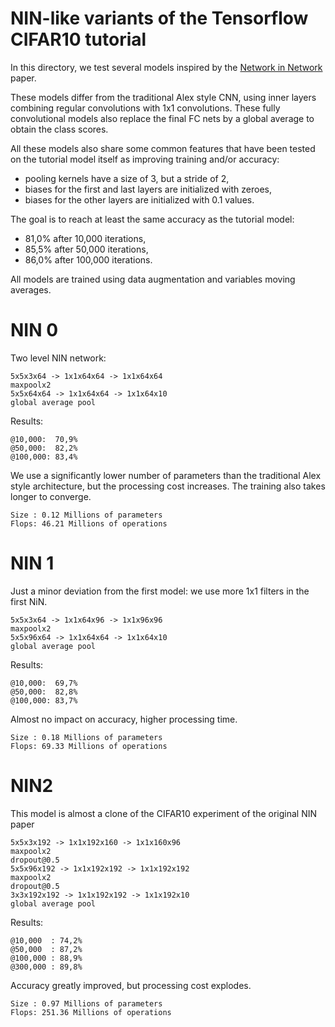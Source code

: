 # NIN-like variants of the Tensorflow CIFAR10 tutorial

In this directory, we test several models inspired by the [Network in
Network](https://arxiv.org/abs/1312.4400) paper.

These models differ from the traditional Alex style CNN, using inner layers
combining regular convolutions with 1x1 convolutions.
These fully convolutional models also replace the final FC nets by a global
average to obtain the class scores.

All these models also share some common features that have been tested on the
tutorial model itself as improving training and/or accuracy:

- pooling kernels have a size of 3, but a stride of 2,
- biases for the first and last layers are initialized with zeroes,
- biases for the other layers are initialized with 0.1 values.

The goal is to reach at least the same accuracy as the tutorial model:

- 81,0% after 10,000 iterations,
- 85,5% after 50,000 iterations,
- 86,0% after 100,000 iterations.

All models are trained using data augmentation and variables moving averages.

# NIN 0

Two level NIN network:

~~~~
5x5x3x64 -> 1x1x64x64 -> 1x1x64x64
maxpoolx2
5x5x64x64 -> 1x1x64x64 -> 1x1x64x10
global average pool
~~~~

Results:

~~~~
@10,000:  70,9%
@50,000:  82,2%
@100,000: 83,4%
~~~~

We use a significantly lower number of parameters than the traditional Alex
style architecture, but the processing cost increases.
The training also takes longer to converge.

~~~~
Size : 0.12 Millions of parameters
Flops: 46.21 Millions of operations
~~~~

# NIN 1

Just a minor deviation from the first model: we use more 1x1 filters in the
first NiN.

~~~~
5x5x3x64 -> 1x1x64x96 -> 1x1x96x96
maxpoolx2
5x5x96x64 -> 1x1x64x64 -> 1x1x64x10
global average pool
~~~~

Results:

~~~~
@10,000:  69,7%
@50,000:  82,8%
@100,000: 83,7%
~~~~

Almost no impact on accuracy, higher processing time.

~~~~
Size : 0.18 Millions of parameters
Flops: 69.33 Millions of operations
~~~~

# NIN2

This model is almost a clone of the CIFAR10 experiment of the original NIN
paper

~~~~
5x5x3x192 -> 1x1x192x160 -> 1x1x160x96
maxpoolx2
dropout@0.5
5x5x96x192 -> 1x1x192x192 -> 1x1x192x192
maxpoolx2
dropout@0.5
3x3x192x192 -> 1x1x192x192 -> 1x1x192x10
global average pool
~~~~

Results:

~~~~
@10,000  : 74,2%
@50,000  : 87,2%
@100,000 : 88,9%
@300,000 : 89,8%
~~~~

Accuracy greatly improved, but processing cost explodes.

~~~~
Size : 0.97 Millions of parameters
Flops: 251.36 Millions of operations
~~~~
